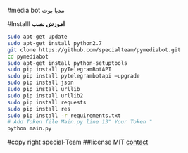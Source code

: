 #media bot
مدیا بوت
</i>

#Installl
<b> اموزش نصب</b>
```sh
sudo apt-get update
sudo apt-get install python2.7
git clone https://github.com/specialteam/pymediabot.git
cd pymediabot
sudo apt-get install python-setuptools
sudo pip install pyTelegramBotAPI
sudo pip install pytelegrambotapi —upgrade
sudo pip install json
sudo pip install urllib
sudo pip install urllib2
sudo pip install requests
sudo pip install res
sudo pip install -r requirements.txt
# Add Token file Main.py line 13" Your Token "
python main.py
```

#copy right special-Team
##license MIT
[contact](telegram.me/payamresanspecialbot)
